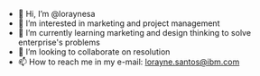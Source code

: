 - 👋 Hi, I’m @loraynesa
- 👀 I’m interested in marketing and project management
- 🌱 I’m currently learning marketing and design thinking to solve enterprise's problems
- 💞️ I’m looking to collaborate on resolution 
- 📫 How to reach me in my e-mail: lorayne.santos@ibm.com

<!---
loraynesa/loraynesa is a ✨ special ✨ repository because its `README.md` (this file) appears on your GitHub profile.
You can click the Preview link to take a look at your changes.
--->
